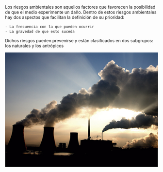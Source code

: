 Los riesgos ambientales son aquellos factores que favorecen la posibilidad de que el medio experimente un daño.
Dentro de estos riesgos ambientales hay dos aspectos que facilitan la definición de su prioridad: 

    - La frecuencia con la que pueden ocurrir
    - La gravedad de que esto suceda

Dichos riesgos pueden prevenirse y están clasificados en dos subgrupos: los naturales y los antrópicos

![image](imagen2.jpeg)
